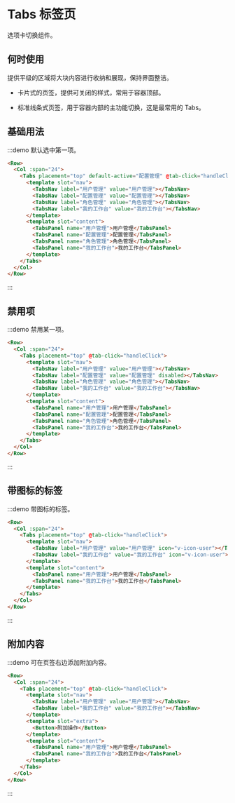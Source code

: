 # Tabs 标签页

选项卡切换组件。

## 何时使用

提供平级的区域将大块内容进行收纳和展现，保持界面整洁。

- 卡片式的页签，提供可关闭的样式，常用于容器顶部。

- 标准线条式页签，用于容器内部的主功能切换，这是最常用的 Tabs。

## 基础用法

:::demo 默认选中第一项。

```html
<Row>
  <Col :span="24">
    <Tabs placement="top" default-active="配置管理" @tab-click="handleClick">
      <template slot="nav">
        <TabsNav label="用户管理" value="用户管理"></TabsNav>
        <TabsNav label="配置管理" value="配置管理"></TabsNav>
        <TabsNav label="角色管理" value="角色管理"></TabsNav>
        <TabsNav label="我的工作台" value="我的工作台"></TabsNav>
      </template>
      <template slot="content">
        <TabsPanel name="用户管理">用户管理</TabsPanel>
        <TabsPanel name="配置管理">配置管理</TabsPanel>
        <TabsPanel name="角色管理">角色管理</TabsPanel>
        <TabsPanel name="我的工作台">我的工作台</TabsPanel>
      </template>
    </Tabs>
  </Col>
</Row>
```
:::

## 禁用项

:::demo 禁用某一项。

```html
<Row>
  <Col :span="24">
    <Tabs placement="top" @tab-click="handleClick">
      <template slot="nav">
        <TabsNav label="用户管理" value="用户管理"></TabsNav>
        <TabsNav label="配置管理" value="配置管理" disabled></TabsNav>
        <TabsNav label="角色管理" value="角色管理"></TabsNav>
        <TabsNav label="我的工作台" value="我的工作台"></TabsNav>
      </template>
      <template slot="content">
        <TabsPanel name="用户管理">用户管理</TabsPanel>
        <TabsPanel name="配置管理">配置管理</TabsPanel>
        <TabsPanel name="角色管理">角色管理</TabsPanel>
        <TabsPanel name="我的工作台">我的工作台</TabsPanel>
      </template>
    </Tabs>
  </Col>
</Row>
```
:::

## 带图标的标签

:::demo 带图标的标签。

```html
<Row>
  <Col :span="24">
    <Tabs placement="top" @tab-click="handleClick">
      <template slot="nav">
        <TabsNav label="用户管理" value="用户管理" icon="v-icon-user"></TabsNav>
        <TabsNav label="我的工作台" value="我的工作台" icon="v-icon-user"></TabsNav>
      </template>
      <template slot="content">
        <TabsPanel name="用户管理">用户管理</TabsPanel>
        <TabsPanel name="我的工作台">我的工作台</TabsPanel>
      </template>
    </Tabs>
  </Col>
</Row>
```
:::

## 附加内容

:::demo 可在页签右边添加附加内容。

```html
<Row>
  <Col :span="24">
    <Tabs placement="top" @tab-click="handleClick">
      <template slot="nav">
        <TabsNav label="用户管理" value="用户管理"></TabsNav>
        <TabsNav label="我的工作台" value="我的工作台"></TabsNav>
      </template>
      <template slot="extra">
        <Button>附加操作</Button>
      </template>
      <template slot="content">
        <TabsPanel name="用户管理">用户管理</TabsPanel>
        <TabsPanel name="我的工作台">我的工作台</TabsPanel>
      </template>
    </Tabs>
  </Col>
</Row>
```
:::

<script>
  import Row from '@/components/row';
  import Col from '@/components/col';
  import Button from '@/components/button';
  import Tabs from '@/components/tabs';
  import TabsNav from '@/components/tabs-nav';
  import TabsPanel from '@/components/tabs-panel';

  export default {
    components: {
      Row,
      Col,
      Button,
      Tabs,
      TabsNav,
      TabsPanel,
    },
    data() {
      return {
        active: '配置管理',
      };
    },
    methods: {
      handleClick(val) {
        this.active = val;
      },
    },
  };
</script>